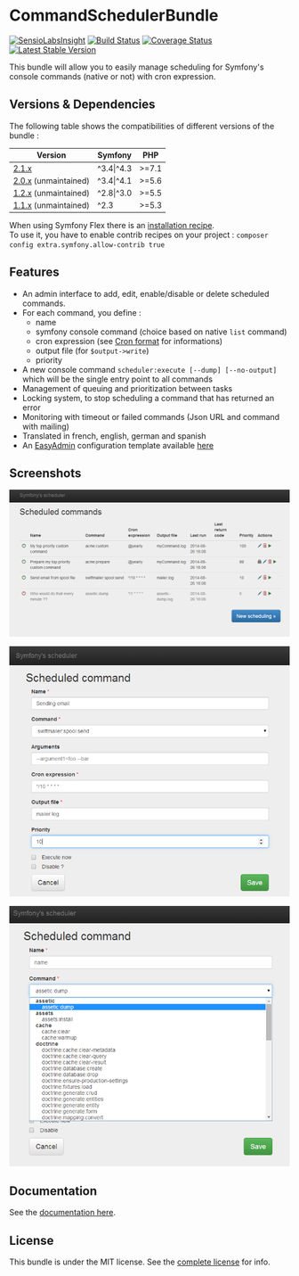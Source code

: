 CommandSchedulerBundle
======================

[![SensioLabsInsight](https://insight.sensiolabs.com/projects/8d984140-0e19-4c4f-8b05-605025eebeb5/mini.png)](https://insight.sensiolabs.com/projects/8d984140-0e19-4c4f-8b05-605025eebeb5)
[![Build Status](https://travis-ci.org/j-guyon/CommandSchedulerBundle.svg)](https://travis-ci.org/j-guyon/CommandSchedulerBundle)
[![Coverage Status](https://coveralls.io/repos/J-Mose/CommandSchedulerBundle/badge.svg)](https://coveralls.io/r/J-Mose/CommandSchedulerBundle)
[![Latest Stable Version](https://poser.pugx.org/jmose/command-scheduler-bundle/v/stable)](https://packagist.org/packages/jmose/command-scheduler-bundle)

This bundle will allow you to easily manage scheduling for Symfony's console commands (native or not) with cron expression.

## Versions & Dependencies

The following table shows the compatibilities of different versions of the bundle :

| Version                                                                                 | Symfony     | PHP    |
| --------------------------------------------------------------------------------------- |  ---------- | ------ |
| [2.1.x](https://github.com/J-Mose/CommandSchedulerBundle/tree/master)                   | ^3.4\|^4.3  | >=7.1  |
| [2.0.x](https://github.com/J-Mose/CommandSchedulerBundle/tree/v2.0.2) (unmaintained)    | ^3.4\|^4.1  | >=5.6  |
| [1.2.x](https://github.com/J-Mose/CommandSchedulerBundle/tree/1.2) (unmaintained)       | ^2.8\|^3.0  | >=5.5  |
| [1.1.x](https://github.com/J-Mose/CommandSchedulerBundle/tree/1.1) (unmaintained)       | ^2.3        | >=5.3  |

When using Symfony Flex there is an [installation recipe](https://github.com/symfony/recipes-contrib/tree/master/jmose/command-scheduler-bundle/2.0).  
To use it, you have to enable contrib recipes on your project : `composer config extra.symfony.allow-contrib true`

## Features

- An admin interface to add, edit, enable/disable or delete scheduled commands.
- For each command, you define : 
  - name
  - symfony console command (choice based on native `list` command)
  - cron expression (see [Cron format](http://en.wikipedia.org/wiki/Cron#Format) for informations)
  - output file (for `$output->write`)
  - priority
- A new console command `scheduler:execute [--dump] [--no-output]` which will be the single entry point to all commands
- Management of queuing and prioritization between tasks 
- Locking system, to stop scheduling a command that has returned an error
- Monitoring with timeout or failed commands (Json URL and command with mailing)
- Translated in french, english, german and spanish
- An [EasyAdmin](https://github.com/EasyCorp/EasyAdminBundle) configuration template available [here](Resources/doc/index.md#6---easyadmin-integration)

## Screenshots
![list](Resources/doc/images/scheduled-list.png)

![new](Resources/doc/images/new-schedule.png)

![new2](Resources/doc/images/command-list.png)

## Documentation

See the [documentation here](Resources/doc/index.md).

## License

This bundle is under the MIT license. See the [complete license](Resources/meta/LICENCE) for info.
